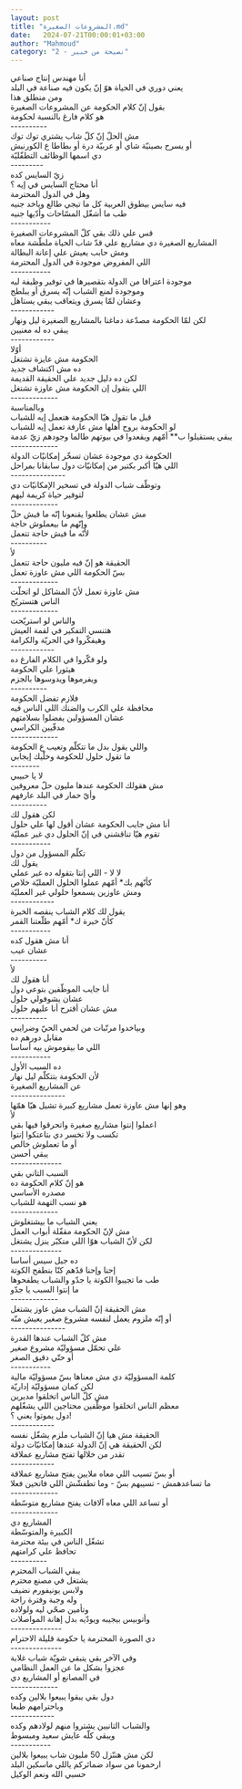 ```yaml
---
layout: post
title: "المشروعات الصغيرة.md"
date:   2024-07-21T00:00:01+03:00
author: "Mahmoud"
category: "2 - نصيحة من خبير"
---
```

أنا مهندس إنتاج صناعي\
يعني دوري في الحياة هوّ إنّ يكون فيه صناعة في
البلد\
ومن منطلق هذا\
بقول إنّ كلام الحكومة عن المشروعات الصغيرة\
هو كلام فارغ بالنسبة لحكومة\
\-\-\-\-\-\-\-\-\--\
مش الحلّ إنّ كلّ شاب يشتري توك توك\
أو يسرح بصينيّة شاي أو عربيّة درة أو بطاطا ع
الكورنيش\
دي اسمها الوظائف التطفّليّة\
\-\-\-\-\-\-\-\--\
زيّ السايس كده\
أنا محتاج السايس في إيه ؟\
وهل في الدول المحترمة\
فيه سايس بيطوق العربية كل ما تيجي طالع وياخد
جنيه\
طب ما أشغّل المسّاحات وأدّيها جنيه\
\-\-\-\-\-\-\-\-\-\--\
قس علي ذلك بقي كلّ المشروعات الصغيرة\
المشاريع الصغيرة دي مشاريع علي قدّ شاب الحياة ملطّشة
معاه\
ومش حابب يعيش علي إعانة البطالة\
اللي المفروض موجودة في الدول المحترمة\
\-\-\-\-\-\-\-\-\-\--\
موجودة اعترافا من الدولة بتقصيرها في توفير وظيفة
ليه\
وموجودة لمنع الشباب إنّه يسرق أو يبلطج\
وعشان لمّا يسرق ويتعاقب يبقي يستاهل\
\-\-\-\-\-\-\-\-\-\-\--\
لكن لمّا الحكومة مصدّعة دماغنا بالمشاريع الصغيرة ليل
ونهار\
يبقي ده له معنيين\
\-\-\-\-\-\-\-\-\-\-\--\
أوّلا\
الحكومة مش عايزة تشتغل\
ده مش اكتشاف جديد\
لكن ده دليل جديد علي الحقيقة القديمة\
اللي بتقول إن الحكومة مش عاوزة تشتغل\
\-\-\-\-\-\-\-\-\-\-\-\--\
وبالمناسبة\
قبل ما تقول هيّا الحكومة هتعمل إيه للشباب\
لو الحكومة بروح أهلها مش عارفة تعمل إيه للشباب\
يبقي يستقيلوا ب\*\* أمّهم ويقعدوا في بيوتهم طالما وجودهم
زيّ عدمة\
\-\-\-\-\-\-\-\-\-\-\-\--\
الحكومة دي موجودة عشان تسخّر إمكانيّات الدولة\
اللي هيّا أكبر بكتير من إمكانيّات دول سابقانا
بمراحل\
\-\-\-\-\-\-\-\-\-\-\-\-\-\--\
وتوظّف شباب الدولة في تسخير الإمكانيّات دي\
لتوفير حياة كريمة ليهم\
\-\-\-\-\-\-\-\-\-\-\-\--\
مش عشان يطلعوا يقنعونا إنّه ما فيش حلّ\
وإنّهم ما بيعملوش حاجة\
لأنّه ما فيش حاجة تتعمل\
\-\-\-\-\-\-\-\-\--\
لأ\
الحقيقة هو إنّ فيه مليون حاجة تتعمل\
بسّ الحكومة اللي مش عاوزة تعمل\
\-\-\-\-\-\-\-\-\-\-\-\--\
مش عاوزة تعمل لأنّ المشاكل لو اتحلّت\
الناس هتستريّح\
\-\-\-\-\-\-\-\-\-\-\-\--\
والناس لو استريّحت\
هتنسي التفكير في لقمة العيش\
وهيفكّروا في الحريّة والكرامة\
\-\-\-\-\-\-\-\-\-\-\--\
ولو فكّروا في الكلام الفارغ ده\
هيثورا علي الحكومة\
ويفرموها ويدوسوها بالجزم\
\-\-\-\-\-\-\-\-\--\
فلازم تفضل الحكومة\
محافظة علي الكرب والضنك اللي الناس فيه\
عشان المسؤولين يفضلوا بسلامتهم\
مدفّيين الكراسي\
\-\-\-\-\-\-\-\-\-\-\-\--\
واللي يقول بدل ما تتكلّم وتعيب ع الحكومة\
ما تقول حلول للحكومة وخلّيك إيجابي\
\-\-\-\-\-\-\--\
لا يا حبيبي\
مش هقولك الحكومة عندها مليون حلّ معروفين\
وأيّ حمار في البلد عارفهم\
\-\-\-\-\-\-\-\-\--\
لكن هقول لك\
أنا مش جايب الحكومة عشان أقول لها علي حلول\
تقوم هيّا تناقشني في إنّ الحلول دي غير عمليّة\
\-\-\-\-\-\-\-\-\-\--\
تكلّم المسؤول من دول\
يقول لك\
لا لا - اللي إنتا بتقوله ده غير عملي\
كأنّهم بك\* أمّهم عملوا الحلول العمليّة خلاص\
ومش عاوزين يسمعوا حلولي غير العمليّة\
\-\-\-\-\-\-\-\-\-\-\--\
يقول لك كلام الشباب ينقصه الخبرة\
كأنّ خبرة ك\* أمّهم طلّعتنا القمر\
\-\-\-\-\-\-\-\-\-\--\
أنا مش هقول كده\
عشان عيب\
\-\-\-\-\-\-\-\-\--\
لأ\
أنا هقول لك\
أنا جايب الموظّفين بتوعي دول\
عشان يشوفولي حلول\
مش عشان أقترح أنا عليهم حلول\
\-\-\-\-\-\-\-\-\--\
وبياخدوا مرتّبات من لحمي الحيّ وضرايبي\
مقابل دورهم ده\
اللي ما بيقوموش بيه أساسا\
\-\-\-\-\-\-\-\-\-\--\
ده السبب الأول\
لأن الحكومة بتتكلّم ليل نهار\
عن المشاريع الصغيرة\
\-\-\-\-\-\-\-\-\-\-\-\-\-\--\
وهو إنها مش عاوزة تعمل مشاريع كبيرة تشيل هيّا
همّها\
لأ\
اعملوا إنتوا مشاريع صغيرة واتحرقوا فيها بقي\
تكسب ولا تخسر دي بتاعتكوا إنتوا\
أو ما تعملوش خالص\
يبقي أحسن\
\-\-\-\-\-\-\-\-\-\-\-\-\--\
السبب التاني بقي\
هو إنّ كلام الحكومة ده\
مصدره الأساسي\
هو نسب التهمة للشباب\
\-\-\-\-\-\-\-\-\-\-\-\--\
يعني الشباب ما بيشتغلوش\
مش لإنّ الحكومة مقفّلة أبواب العمل\
لكن لأنّ الشباب هوّا اللي متكبّر ينزل يشتغل\
\-\-\-\-\-\-\-\-\-\-\-\-\--\
ده جيل سيس أساسا\
إحنا وإحنا قدّهم كنّا بنطفح الكوتة\
طب ما تجيبوا الكوتة يا جدّو والشباب يطفحوها\
ما إنتوا السبب يا جدّو\
\-\-\-\-\-\-\-\-\-\-\-\--\
مش الحقيقة إنّ الشباب مش عاوز يشتغل\
أو إنّه ملزوم يعمل لنفسه مشروع صغير يعيش منّه\
\-\-\-\-\-\-\-\-\-\-\-\-\-\--\
مش كلّ الشباب عندها القدرة\
علي تحمّل مسؤوليّة مشروع صغير\
أو حتّي دقيق الصغر\
\-\-\-\-\-\-\-\-\-\--\
كلمة المسؤوليّة دي مش معناها بسّ مسؤوليّة مالية\
لكن كمان مسؤوليّة إداريّة\
مش كلّ الناس اتخلقوا مديرين\
معظم الناس اتخلقوا موظّفين محتاجين اللي يشغّلهم\
دول يموتوا يعني ؟!\
\-\-\-\-\-\-\-\-\-\-\--\
الحقيقة مش هيا إنّ الشباب ملزم يشغّل نفسه\
لكن الحقيقة هي إنّ الدولة عندها إمكانيّات دولة\
تقدر من خلالها تفتح مشاريع عملاقة\
\-\-\-\-\-\-\-\-\-\-\--\
أو بسّ تسيب اللي معاه ملايين يفتح مشاريع عملاقة\
ما تساعدهمش - تسيبهم بسّ - وما تطفشّش اللي فاتحين
فعلا\
\-\-\-\-\-\-\-\-\-\-\-\--\
أو تساعد اللي معاه آلافات يفتح مشاريع متوسّطة\
\-\-\-\-\-\-\-\-\-\-\-\--\
المشاريع دي\
الكبيرة والمتوسّطة\
تشغّل الناس في بيئة محترمة\
تحافظ علي كرامتهم\
\-\-\-\-\-\-\-\-\--\
يبقي الشباب المحترم\
يشتغل في مصنع محترم\
ولابس يونيفورم نضيف\
وله وجبة وفترة راحة\
وتأمين صحّي ليه ولولاده\
وأتوبيس بيجيبه ويودّيه بدل إهانة المواصلات\
\-\-\-\-\-\-\-\-\-\-\-\-\--\
دي الصورة المحترمة يا حكومة قليلة الاحترام\
\-\-\-\-\-\-\-\-\-\-\-\-\--\
وفي الآخر بقي يتبقي شويّة شباب غلابة\
عجزوا بشكل ما عن العمل النظامي\
في المصانع أو المشاريع دي\
\-\-\-\-\-\-\-\-\-\-\-\--\
دول بقي يبقوا يبيعوا بلالين وكده\
وباحترامهم طبعا\
\-\-\-\-\-\-\-\-\-\-\--\
والشباب التانيين يشتروا منهم لولادهم وكده\
ويبقي كلّه عايش سعيد ومبسوط\
\-\-\-\-\-\-\-\-\-\--\
لكن مش هننّزل 50 مليون شاب يبيعوا بلالين\
ارحمونا من سواد ضمائركم ياللي ماسكين البلد\
حسبي الله ونعم الوكيل
